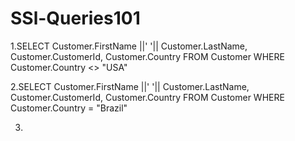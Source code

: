 # SSl-Queries101
1.SELECT Customer.FirstName ||' '|| Customer.LastName, Customer.CustomerId, Customer.Country FROM Customer
WHERE Customer.Country <> "USA"

2.SELECT Customer.FirstName ||' '|| Customer.LastName, Customer.CustomerId, Customer.Country FROM Customer
WHERE Customer.Country = "Brazil"

3.

